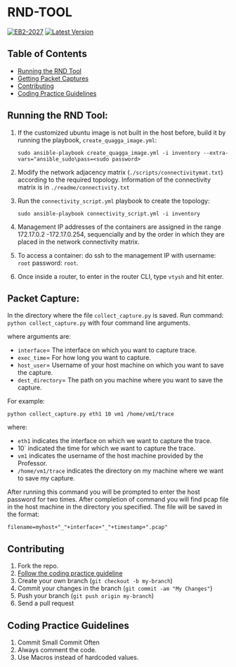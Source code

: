 # RND-TOOL

[![EB2-2027](https://img.shields.io/badge/EB2__2027-Since__2015-green.svg)](https://sites.google.com/a/ncsu.edu/summer15eb22027/)
[![Latest Version](https://img.shields.io/badge/LatestVersion-v1.0-yellow.svg)](https://github.ncsu.edu/EB2-2027/RND-TOOL/releases/tag/v1.0)


## Table of Contents
* [Running the RND Tool](#running-the-rnd-tool)
* [Getting Packet Captures](#packet-capture)
* [Contributing](#contributing)
* [Coding Practice Guidelines](#coding-practice-guidelines)

## Running the RND Tool:
1. If the customized ubuntu image is not built in the host before, build it by running the playbook, `create_quagga_image.yml`:

   `sudo ansible-playbook create_quagga_image.yml -i inventory --extra-vars="ansible_sudo\pass=<sudo password>`
   
2. Modify the network adjacency matrix (`./scripts/connectivitymat.txt`) according to the required topology. Information of the connectivity matrix is in `./readme/connectivity.txt`
3. Run the `connectivity_script.yml` playbook to create the topology:

   `sudo ansible-playbook connectivity_script.yml -i inventory`

4. Management IP addresses of the containers are assigned in the range 172.17.0.2 -172.17.0.254, sequencially and by the order in which they are placed in the network connectivity matrix. 
5. To access a container: do ssh to the management IP with username: `root` password: `root`.
6. Once inside a router, to enter in the router CLI, type `vtysh` and hit enter.


## Packet Capture:

In the directory where the file `collect_capture.py` is saved.
Run command:
`python collect_capture.py` with four command line arguments.

where arguments are:
* `interface`= The interface on which you want to capture trace.
* `exec_time`= For how long you want to capture.
* `host_user`= Username of your host machine on which you want to save the capture.
* `dest_directory`= The path on you machine where you want to save the capture.

For example:

`python collect_capture.py eth1 10 vm1 /home/vm1/trace`

where: 
  * `eth1` indicates the interface on which we want to capture the trace. 
  *  10` indicated the time for which we want to capture the trace.
  * `vm1` indicates the username of the host machine provided  by the Professor. 
  * `/home/vm1/trace` indicates the directory on my machine where we want to save my capture.
  
  After running this command you will be prompted to enter the host password for two times.
  After completion of command you will find pcap file in the host machine in the directory you specified. 
  The file will be saved in the format:
  
  `filename=myhost+"_"+interface+"_"+timestamp+".pcap"`

## Contributing

1. Fork the repo.
2. [Follow the coding practice guideline](#coding-practice-guidelines)
2. Create your own branch (`git checkout -b my-branch`)
3. Commit your changes in the branch (`git commit -am "My Changes"`)
4. Push your branch (`git push origin my-branch`)
5. Send a pull request

## Coding Practice Guidelines
1. Commit Small Commit Often
2. Always comment the code.
3. Use Macros instead of hardcoded values.

